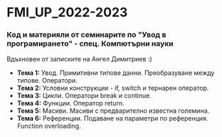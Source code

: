 # FMI_UP_2022-2023
### Код и материяли от семинарите по "Увод в програмирането" - спец. Компютърни науки 
Вдъхновен от записките на Ангел Димитриев :)
 - **Тема  1:**  Увод. Примитивни типове данни. Преобразуване между типове. Оператори.
 - **Тема  2:**  Условни конструкции - if, switch и тернарен оператор.
 - **Тема  3:**  Цикли. Оператори break и continue.
 - **Тема  4:**  Функции. Оператор return.
 - **Тема  5:**  Масиви. Масиви с предварително известна големина.
 - **Тема  6:**  Референции. Подаване на параметри по референция. Function overloading.
